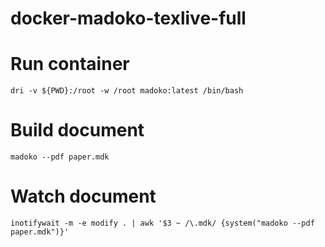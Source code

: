 # docker-madoko-texlive-full

# Run container

~~~
dri -v ${PWD}:/root -w /root madoko:latest /bin/bash
~~~


# Build document

~~~
madoko --pdf paper.mdk
~~~

# Watch document

~~~
inotifywait -m -e modify . | awk '$3 ~ /\.mdk/ {system("madoko --pdf paper.mdk")}'
~~~

